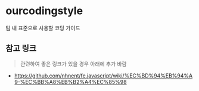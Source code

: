 # ourcodingstyle
팀 내 표준으로 사용할 코딩 가이드

## 참고 링크
> 관련하여 좋은 링크가 있을 경우 아래에 추가 바람
* https://github.com/nhnent/fe.javascript/wiki/%EC%BD%94%EB%94%A9-%EC%BB%A8%EB%B2%A4%EC%85%98
